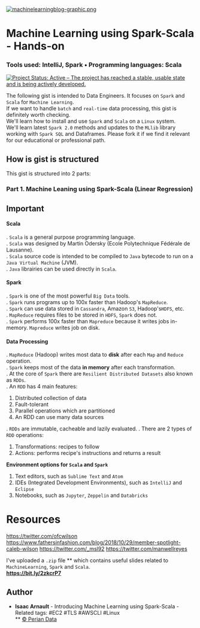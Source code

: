 [![machinelearningblog-graphic.png](https://i.postimg.cc/MKPygzQz/machinelearningblog-graphic.png)](https://postimg.cc/fJdt9nCP)

# Machine Learning using Spark-Scala - Hands-on
### Tools used: IntelliJ, Spark • Programming languages: Scala

[![Project Status: Active – The project has reached a stable, usable state and is being actively developed.](https://www.repostatus.org/badges/latest/active.svg)](https://www.repostatus.org/#active)

The following gist is intended to Data Engineers. It focuses on `Spark` and `Scala` for `Machine Learning`.<br>
If we want to handle `batch` and `real-time` data processing, this gist is definitely worth checking.<br>
We'll learn how to install and use `Spark` and `Scala` on a `Linux` system.<br>
We'll learn latest `Spark 2.0` methods and updates to the `MLlib` library working with `Spark SQL` and Dataframes.
Please fork it if we find it relevant for our educational or professional path.

## How is gist is structured
This gist is structured into 2 parts:<br>

### Part 1. Machine Leaning using Spark-Scala (Linear Regression)
  
## Important

#### Scala

. `Scala` is a general purpose programming language.<br>
. `Scala` was designed by Martin Odersky (Ecole Polytechnique Fédérale de Lausanne).<br>
. `Scala` source code is intended to be compiled to `Java` bytecode to run on a `Java Virtual Machine` (JVM).<br>
. `Java` librairies can be used directly in `Scala`.<br>

#### Spark

. `Spark` is one of the most powerful `Big Data` tools.<br>
. `Spark` runs programs up to 100x faster than Hadoop's `MapReduce`.<br>
. `Spark` can use data stored in `Cassandra`, Amazon `S3`, Hadoop's`HDFS`, etc.<br>
. `MapReduce` requires files to be stored in `HDFS`, `Spark` does not.<br>
. `Spark` performs 100x faster than `Mapreduce` because it writes jobs in-memory. `Mapreduce` writes job on disk.

#### Data Processing

. `MapReduce` (Hadoop) writes most data to <b>disk</b> after each `Map` and `Reduce` operation.<br>
. `Spark` keeps most of the data <b>in memory</b> after each transformation.<br>
. At the core of `Spark` there are `Resilient Distributed Datasets` also known as `RDDs`.<br>
. An `RDD` has 4 main features:<br>

1. Distributed collection of data
2. Fault-tolerant
3. Parallel operations which are partitioned
4. An RDD can use many data sources

. `RDDs` are immutable, cacheable and lazily evaluated.
. There are 2 types of `RDD` operations:<br>
  
  1. Transformations: recipes to follow
  2. Actions: performs recipe's instructions and returns a result
  
  <b>Environment options for `Scala` and `Spark`</b>
  
  1. Text editors, such as `Sublime Text` and `Atom`
  2. IDEs (Integrated Development Environments), such as `IntelliJ` and `Eclipse`
  3. Notebooks, such as `Jupyter`, `Zeppelin` and `Databricks`

# Resources

https://twitter.com/ofcwilson
https://www.fathersinfashion.com/blog/2018/10/29/member-spotlight-caleb-wilson
https://twitter.com/_msl92
https://twitter.com/manwellreyes

I've uploaded a `.zip` file ** which contains useful slides related to `MachineLearning`, `Spark` and `Scala`.<br>
<b>https://bit.ly/2zkcrP7</b>
  
## Author

* **Isaac Arnault** - Introducing Machine Learning using Spark-Scala - Related tags: #EC2 #TLS #AWSCLI #Linux<br>
** <a target="_blank" href="https://www.pieriandata.com/">© Perian Data</a>
